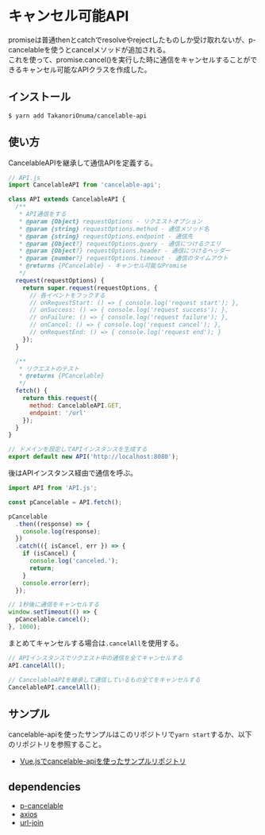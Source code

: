 # キャンセル可能API
promiseは普通thenとcatchでresolveやrejectしたものしか受け取れないが、p-cancelableを使うとcancelメソッドが追加される。  
これを使って、promise.cancel()を実行した時に通信をキャンセルすることができるキャンセル可能なAPIクラスを作成した。  

## インストール
`$ yarn add TakanoriOnuma/cancelable-api`

## 使い方
CancelableAPIを継承して通信APIを定義する。

```js:API.js
// API.js
import CancelableAPI from 'cancelable-api';

class API extends CancelableAPI {
  /**
   * API通信をする
   * @param {Object} requestOptions - リクエストオプション
   * @param {string} requestOptions.method - 通信メソッド名
   * @param {string} requestOptions.endpoint - 通信先
   * @param {Object?} requestOptions.query - 通信につけるクエリ
   * @param {Object?} requestOptions.header - 通信につけるヘッダー
   * @param {number?} requestOptions.timeout - 通信のタイムアウト
   * @returns {PCancelable} - キャンセル可能なPromise
   */
  request(requestOptions) {
    return super.request(requestOptions, {
      // 各イベントをフックする
      // onRequestStart: () => { console.log('request start'); },
      // onSuccess: () => { console.log('request success'); },
      // onFailure: () => { console.log('request failure'); },
      // onCancel: () => { console.log('request cancel'); },
      // onRequestEnd: () => { console.log('request end'); }
    });
  }

  /**
   * リクエストのテスト
   * @returns {PCancelable}
   */
  fetch() {
    return this.request({
      method: CancelableAPI.GET,
      endpoint: '/url'
    });
  }
}

// ドメインを設定してAPIインスタンスを生成する
export default new API('http://localhost:8080');
```

後はAPIインスタンス経由で通信を呼ぶ。

```js
import API from 'API.js';

const pCancelable = API.fetch();

pCancelable
  .then((response) => {
    console.log(response);
  })
  .catch(({ isCancel, err }) => {
    if (isCancel) {
      console.log('canceled.');
      return;
    }
    console.error(err);
  });

// 1秒後に通信をキャンセルする
window.setTimeout(() => {
  pCancelable.cancel();
}, 1000);
```

まとめてキャンセルする場合は`.cancelAll`を使用する。

```js
// APIインスタンスでリクエスト中の通信を全てキャンセルする
API.cancelAll();

// CancelableAPIを継承して通信しているもの全てをキャンセルする
CancelableAPI.cancelAll();
```

## サンプル
cancelable-apiを使ったサンプルはこのリポジトリで`yarn start`するか、以下のリポジトリを参照すること。

+ [Vue.jsでcancelable-apiを使ったサンプルリポジトリ](https://github.com/TakanoriOnuma/use-cancelable-api)

## dependencies
+ [p-cancelable](https://github.com/sindresorhus/p-cancelable)
+ [axios](https://github.com/axios/axios)
+ [url-join](https://github.com/jfromaniello/url-join)
